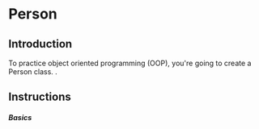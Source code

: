 # Person

## Introduction

To practice object oriented programming (OOP), you're going to create a Person class. .

## Instructions

##### Basics
